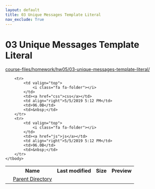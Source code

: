 ```yaml
---
layout: default
title: 03 Unique Messages Template Literal
nav_exclude: True
---
```


# 03 Unique Messages Template Literal

[course-files/homework/hw05/03-unique-messages-template-literal/](.)

<table class="tbl-files">
    <tbody>
        <tr>
            <th valign="top"></th>
            <th>Name</th>
            <th>Last modified</th>
            <th>Size</th>
            <th>Preview</th>
        </tr>
        <tr>
            <td valign="top">
                <i class="fa fa-folder-open"></i>
            </td>
            <td><a href="../">Parent Directory</a></td>
            <td>&nbsp;</td>
            <td>&nbsp;</td>
            <td>&nbsp;</td>
        </tr>

        <tr>
            <td valign="top">
                <i class="fa fa-folder"></i>
            </td>
            <td><a href="css">css</a></td>
            <td align="right">5/5/2019 5:12 PM</td>
            <td>96.0B</td>
            <td>&nbsp;</td>
        </tr>
        <tr>
            <td valign="top">
                <i class="fa fa-folder"></i>
            </td>
            <td><a href="js">js</a></td>
            <td align="right">5/5/2019 5:12 PM</td>
            <td>96.0B</td>
            <td>&nbsp;</td>
        </tr>
    </tbody>
</table>

